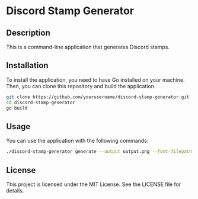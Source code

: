 # Discord Stamp Generator

## Description
This is a command-line application that generates Discord stamps. 

## Installation
To install the application, you need to have Go installed on your machine. Then, you can clone this repository and build the application.

```sh
git clone https://github.com/yourusername/discord-stamp-generator.git
cd discord-stamp-generator
go build
```

## Usage
You can use the application with the following commands:

```sh
./discord-stamp-generator generate --output output.png --font-filepath /path/to/font.ttf --font-color #000000
```


## License
This project is licensed under the MIT License. See the LICENSE file for details.